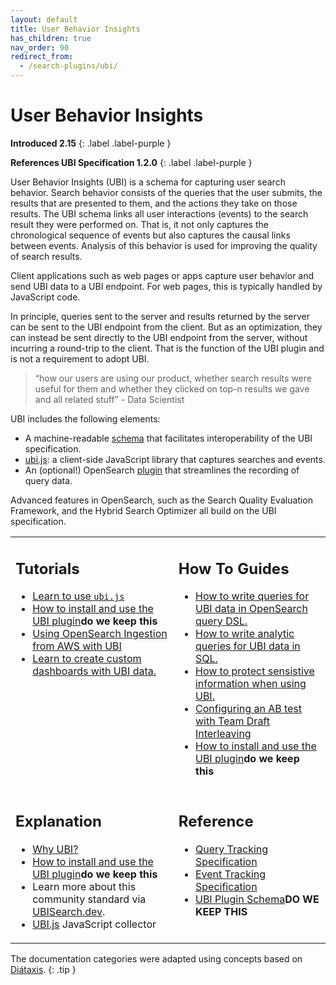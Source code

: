 ```yaml
---
layout: default
title: User Behavior Insights
has_children: true
nav_order: 90
redirect_from:
  - /search-plugins/ubi/
---
```

# User Behavior Insights

**Introduced 2.15**
{: .label .label-purple }

**References UBI Specification 1.2.0**
{: .label .label-purple }

User Behavior Insights (UBI) is a schema for capturing user search behavior. Search behavior consists of the queries that the user submits, the results that are presented to them, and the actions they take on those results. The UBI schema links all user interactions (events) to the search result they were performed on. That is, it not only captures the chronological sequence of events but also captures the causal links between events. Analysis of this behavior is used for improving the quality of search results.

Client applications such as web pages or apps capture user behavior and send UBI data to a UBI endpoint. For web pages, this is typically handled by JavaScript code.

In principle, queries sent to the server and results returned by the server can be sent to the UBI endpoint from the client. But as an optimization, they can instead be sent directly to the UBI endpoint from the server, without incurring a round-trip to the client. That is the function of the UBI plugin and is not a requirement to adopt UBI.


> “how our users are using our product, whether search results were useful for them and whether they clicked on top-n results we gave and all related stuff” - Data Scientist

UBI includes the following elements:
* A machine-readable [schema](https://github.com/o19s/ubi) that facilitates interoperability of the UBI specification.
* [ubi.js](https://github.com/opensearch-project/user-behavior-insights/tree/main/ubi-javascript-collector/ubi.js): a client-side JavaScript library that captures searches and events.
* An (optional!) OpenSearch [plugin](https://github.com/opensearch-project/user-behavior-insights) that streamlines the recording of query data.

Advanced features in OpenSearch, such as the Search Quality Evaluation Framework, and the Hybrid Search Optimizer all build on the UBI specification.

<!-- vale off -->

<table>
    <tr style="vertical-align: top;">
        <td>
            <h2>Tutorials</h2>
            <ul>
                <li><a href="#">Learn to use <code>ubi.js</code></a></li>
                <li><a href="https://github.com/opensearch-project/user-behavior-insights">How to install and use the UBI plugin</a><b>do we keep this</b></li>
                <li><a href="#">Using OpenSearch Ingestion from AWS with UBI</a></li>
                <li><a href="{{site.url}}{{site.baseurl}}/search-plugins/ubi/ubi-dashboard-tutorial/">Learn to create custom dashboards with UBI data.</a></li>                
            </ul>
        </td>
        <td>
            <h2>How To Guides</h2>
            <ul>                
                <li><a href="{{site.url}}{{site.baseurl}}/search-plugins/ubi/dsl-queries/">How to write queries for UBI data in OpenSearch query DSL.</a></li>
                <li><a href="{{site.url}}{{site.baseurl}}/search-plugins/ubi/sql-queries/">How to write analytic queries for UBI data in SQL.</a></li>
                <li><a href="https://github.com/o19s/chorus-opensearch-edition/blob/main/katas/006_protecting_sensitive_information.md">How to protect sensistive information when using UBI.</a></li>
                <li><a href="https://github.com/o19s/chorus-opensearch-edition/blob/main/katas/007_configure_AB_with_TDI.md">Configuring an AB test with Team Draft Interleaving</a></li>           
           <li><a href="https://github.com/opensearch-project/user-behavior-insights">How to install and use the UBI plugin</a><b>do we keep this</b></li>     
            </ul>
        </td>
    </tr>
    <tr style="vertical-align: top;">
        <td>
            <h2>Explanation</h2>
            <ul>
                <li><a href="https://UBISearch.dev">Why UBI?</a></li>
                <li><a href="https://github.com/opensearch-project/user-behavior-insights">How to install and use the UBI plugin</a><b>do we keep this</b></li>
                <li>Learn more about this community standard via <a href="https://UBISearch.dev">UBISearch.dev</a>.</li>
                <li><a href="{{site.url}}{{site.baseurl}}/search-plugins/ubi/ubi-javascript-collector/">UBI.js</a> JavaScript collector</li>
            </ul>
        </td>
        <td>
            <h2>Reference</h2>
            <ul>
                <li><a href="https://o19s.github.io/ubi/docs/html/1.2.0/query.request.schema.html">Query Tracking Specification</a></li>
                <li><a href="https://o19s.github.io/ubi/docs/html/1.2.0/event.schema.html">Event Tracking Specification</a></li>                
                <li><a href="{{site.url}}{{site.baseurl}}/search-plugins/ubi/schemas/">UBI Plugin Schema</a><b>DO WE KEEP THIS</b></li>
            </ul>
        </td>
    </tr>
</table>

<!-- vale on -->
The documentation categories were adapted using concepts based on [Diátaxis](https://diataxis.fr/).
{: .tip }
